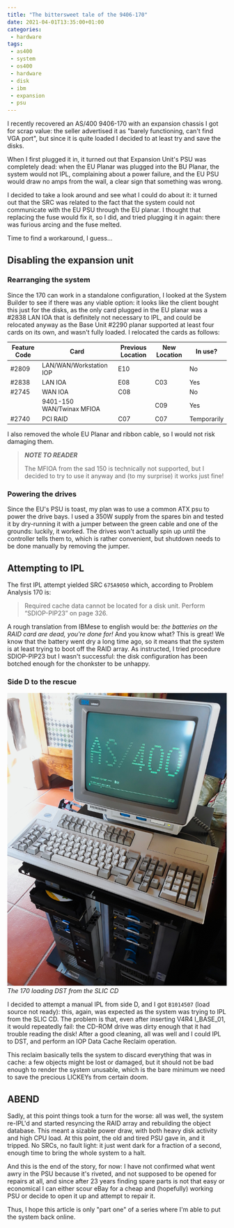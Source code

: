 ```yaml
---
title: "The bittersweet tale of the 9406-170"
date: 2021-04-01T13:35:00+01:00
categories:
 - hardware
tags:
 - as400
 - system
 - os400
 - hardware
 - disk
 - ibm
 - expansion
 - psu
---
```


I recently recovered an AS/400 9406-170 with an expansion chassis I got for scrap value: the seller advertised it as "barely functioning, can't find VGA port", but since it is quite loaded I decided to at least try and save the disks. 

When I first plugged it in, it turned out that Expansion Unit's PSU was completely dead: when the EU Planar was plugged into the BU Planar, the system would not IPL, complaining about a power failure, and the EU PSU would draw no amps from the wall, a clear sign that something was wrong.

I decided to take a look around and see what I could do about it: it turned out that the SRC was related to the fact that the system could not communicate with the EU PSU through the EU planar. I thought that replacing the fuse would fix it, so I did, and tried plugging it in again: there was furious arcing and the fuse melted.

Time to find a workaround, I guess...

## Disabling the expansion unit

### Rearranging the system

Since the 170 can work in a standalone configuration, I looked at the System Builder to see if there was any viable option: it looks like the client bought this just for the disks, as the only card plugged in the EU planar was a #2838 LAN IOA that is definitely not necessary to IPL, and could be relocated anyway as the Base Unit #2290 planar supported at least four cards on its own, and wasn't fully loaded. I relocated the cards as follows:

| Feature Code | Card                      | Previous Location | New Location | In use?     |
| ------------ | ------------------------- | ----------------- | ------------ | ----------- |
| #2809        | LAN/WAN/Workstation IOP   | E10               |              | No          |
| #2838        | LAN IOA                   | E08               | C03          | Yes         |
| #2745        | WAN IOA                   | C08               |              | No          |
|              | 9401-150 WAN/Twinax MFIOA |                   | C09          | Yes         |
| #2740        | PCI RAID                  | C07               | C07          | Temporarily |

I also removed the whole EU Planar and ribbon cable, so I would not risk damaging them.

> ***NOTE TO READER***
>
> The MFIOA from the sad 150 is technically not supported, but I decided to try to use it anyway and (to my surprise) it works just fine!

### Powering the drives

Since the EU's PSU is toast, my plan was to use a common ATX psu to power the drive bays. I used a 350W supply from the spares bin and tested it by dry-running it with a jumper between the green cable and one of the grounds: luckily, it worked. The drives won't actually spin up until the controller tells them to, which is rather convenient, but shutdown needs to be done manually by removing the jumper.

## Attempting to IPL

 The first IPL attempt yielded SRC `675A9050` which, according to Problem Analysis 170 is: 

> Required cache data cannot be located for a disk unit. Perform “SDIOP-PIP23” on page 326.

A rough translation from IBMese to english would be: *the batteries on the RAID card are dead, you're done for!* 
And you know what? This is great! We know that the battery went dry a long time ago, so it means that the system is at least trying to boot off the RAID array. As instructed, I tried procedure SDIOP-PIP23 but I wasn't successful: the disk configuration has been botched enough for the chonkster to be unhappy. 

### Side D to the rescue

<p style="vertical-align:middle;">
<img src="https://raw.githubusercontent.com/jack23247/blog/master/img/170_loading_slic_dst.jpg" alt="170_loading_slic_dst" style="zoom: 100%;" />
<br><i>The 170 loading DST from the SLIC CD</i>
</p>

I decided to attempt a manual IPL from side D, and I got `B1014507` (load source not ready): this, again, was expected as the system was trying to IPL from the SLIC CD. The problem is that, even after inserting V4R4 I_BASE_01, it would repeatedly fail: the CD-ROM drive was dirty enough that it had trouble reading the disk! After a good cleaning, all was well and I could IPL to DST, and perform an IOP Data Cache Reclaim operation. 

This reclaim basically tells the system to discard everything that was in cache: a few objects might be lost or damaged, but it should not be bad enough to render the system unusable, which is the bare minimum we need to save the precious LICKEYs from certain doom.

## ABEND

Sadly, at this point things took a turn for the worse: all was well, the system re-IPL'd and started resyncing the RAID array and rebuilding the object database. This meant a sizable power draw, with both heavy disk activity and high CPU load. At this point, the old and tired PSU gave in, and it tripped. No SRCs, no fault light: it just went dark for a fraction of a second, enough time to bring the whole system to a halt. 

And this is the end of the story, for now: I have not confirmed what went awry in the PSU because it's riveted, and not supposed to be opened for repairs at all, and since after 23 years finding spare parts is not that easy or economical I can either scour eBay for a cheap and (hopefully) working PSU or decide to open it up and attempt to repair it.

Thus, I hope this article is only "part one" of a series where I'm able to put the system back online. 